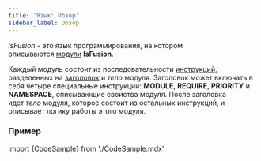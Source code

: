 ```yaml
---
title: 'Язык: Обзор'
sidebar_label: Обзор
---
```


*lsFusion* - это язык программирования, на котором описываются [модули](Modules.md) **lsFusion**.

Каждый модуль состоит из последовательности [инструкций](Instructions.md), разделенных на [заголовок](Module_header.md) и *тело* модуля. Заголовок может включать в себя четыре специальные инструкции: **MODULE**, **REQUIRE**, **PRIORITY** и **NAMESPACE**, описывающие свойства модуля. После заголовка идет *тело* модуля, которое состоит из остальных инструкций, и описывает логику работы этого модуля.

### Пример

import {CodeSample} from './CodeSample.mdx'

<CodeSample url="https://ru-documentation.lsfusion.org/sample?file=LanguageSample"/>

